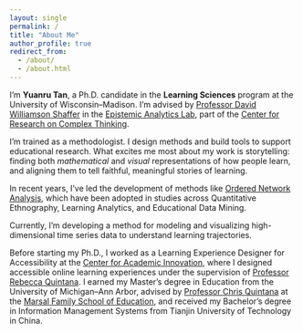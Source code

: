 ```yaml
---
layout: single
permalink: /
title: "About Me"
author_profile: true
redirect_from: 
  - /about/
  - /about.html
---
```


I’m <span class="keyword">**Yuanru Tan**</span>, a Ph.D. candidate in the <span class="keyword">**Learning Sciences**</span> program at the University of Wisconsin–Madison. I’m advised by [Professor David Williamson Shaffer](https://edpsych.education.wisc.edu/fac-staff/williamson-shaffer-david/) in the [Epistemic Analytics Lab](https://epistemicanalytics.org/), part of the [Center for Research on Complex Thinking](https://www.crct.center/).

I’m trained as a methodologist. I design methods and build tools to support educational research. What excites me most about my work is <span class="keyword">storytelling</span>: finding both _mathematical_ and _visual_ representations of how people learn, and aligning them to tell faithful, meaningful stories of learning.

In recent years, I’ve led the development of methods like [<span class="keyword">Ordered Network Analysis</span>](https://link.springer.com/chapter/10.1007/978-3-031-31726-2_8), which have been adopted in studies across Quantitative Ethnography, Learning Analytics, and Educational Data Mining. 

Currently, I’m developing a method for modeling and visualizing <span class="keyword">high-dimensional time series data</span> to understand learning trajectories.

Before starting my Ph.D., I worked as a Learning Experience Designer for Accessibility at the [Center for Academic Innovation](https://ai.umich.edu/), where I designed accessible online learning experiences under the supervision of [Professor Rebecca Quintana](https://marsal.umich.edu/directory/faculty-staff/rebecca-quintana). I earned my Master’s degree in Education from the University of Michigan–Ann Arbor, advised by [Professor Chris Quintana](https://soe.umich.edu/directory/christopher-quintana) at the [Marsal Family School of Education](https://marsal.umich.edu/), and received my Bachelor’s degree in Information Management Systems from Tianjin University of Technology in China.
